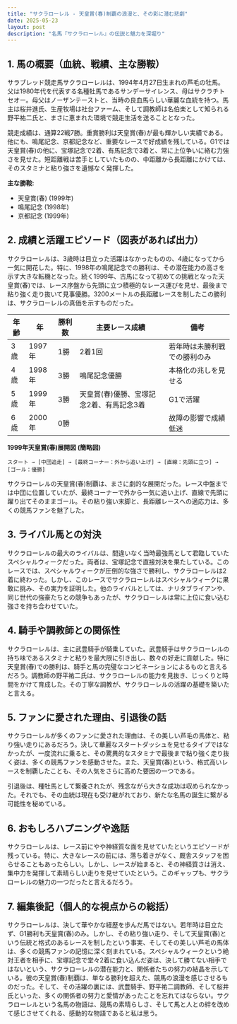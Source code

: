 ```yaml
---
title: "サクラローレル - 天皇賞(春)制覇の浪漫と、その影に潜む悲劇"
date: 2025-05-23
layout: post
description: "名馬『サクラローレル』の伝説と魅力を深堀り"
---
```


## 1. 馬の概要（血統、戦績、主な勝鞍）

サラブレッド競走馬サクラローレルは、1994年4月27日生まれの芦毛の牡馬。父は1980年代を代表する名種牡馬であるサンデーサイレンス、母はサクラチトセオー。母父はノーザンテーストと、当時の良血馬らしい華麗な血統を持つ。馬主は桜井進氏、生産牧場は社台ファーム、そして調教師は名伯楽として知られる野平祐二氏と、まさに恵まれた環境で競走生活を送ることとなった。

競走成績は、通算22戦7勝。重賞勝利は天皇賞(春)が最も輝かしい実績である。他にも、鳴尾記念、京都記念など、重要なレースで好成績を残している。G1では天皇賞(春)の他に、宝塚記念で2着、有馬記念で3着と、常に上位争いに絡む力強さを見せた。短距離戦は苦手としていたものの、中距離から長距離にかけては、そのスタミナと粘り強さを遺憾なく発揮した。

**主な勝鞍:**

* 天皇賞(春) (1999年)
* 鳴尾記念 (1998年)
* 京都記念 (1999年)


## 2. 成績と活躍エピソード（図表があれば出力）

サクラローレルは、3歳時は目立った活躍はなかったものの、4歳になってから一気に開花した。特に、1998年の鳴尾記念での勝利は、その潜在能力の高さを示す大きな転機となった。続く1999年、古馬になって初めての挑戦となった天皇賞(春)では、レース序盤から先頭に立つ積極的なレース運びを見せ、最後まで粘り強く走り抜いて見事優勝。3200メートルの長距離レースを制したこの勝利は、サクラローレルの真価を示すものだった。

| 年齢 | 年 | 勝利数 | 主要レース成績 | 備考 |
|---|---|---|---|---|
| 3歳 | 1997年 | 1勝 | 2着1回 | 若年時は未勝利戦での勝利のみ |
| 4歳 | 1998年 | 3勝 | 鳴尾記念優勝 |  本格化の兆しを見せる |
| 5歳 | 1999年 | 3勝 | 天皇賞(春)優勝、宝塚記念2着、有馬記念3着 |  G1で活躍 |
| 6歳 | 2000年 | 0勝 |  |  故障の影響で成績低迷 |


**1999年天皇賞(春)展開図 (簡略図)**

```
スタート → [中団追走] → [最終コーナー：外から追い上げ] → [直線：先頭に立つ] → [ゴール：優勝]
```

サクラローレルの天皇賞(春)制覇は、まさに劇的な展開だった。レース中盤までは中団に位置していたが、最終コーナーで外から一気に追い上げ、直線で先頭に躍り出てそのままゴール。その粘り強い末脚と、長距離レースへの適応力は、多くの競馬ファンを魅了した。


## 3. ライバル馬との対決

サクラローレルの最大のライバルは、間違いなく当時最強馬として君臨していたスペシャルウィークだった。両者は、宝塚記念で直接対決を果たしている。このレースでは、スペシャルウィークが圧倒的な強さで勝利し、サクラローレルは2着に終わった。しかし、このレースでサクラローレルはスペシャルウィークに果敢に挑み、その実力を証明した。他のライバルとしては、ナリタブライアンや、同じ世代の強豪たちとの競争もあったが、サクラローレルは常に上位に食い込む強さを持ち合わせていた。


## 4. 騎手や調教師との関係性

サクラローレルは、主に武豊騎手が騎乗していた。武豊騎手はサクラローレルの持ち味であるスタミナと粘りを最大限に引き出し、数々の好走に貢献した。特に天皇賞(春)での勝利は、騎手と馬の完璧なコンビネーションによるものと言えるだろう。調教師の野平祐二氏は、サクラローレルの能力を見抜き、じっくりと時間をかけて育成した。その丁寧な調教が、サクラローレルの活躍の基礎を築いたと言える。


## 5. ファンに愛された理由、引退後の話

サクラローレルが多くのファンに愛された理由は、その美しい芦毛の馬体と、粘り強い走りにあるだろう。決して華麗なスタートダッシュを見せるタイプではなかったが、一度流れに乗ると、その驚異的なスタミナで最後まで粘り強く走り抜く姿は、多くの競馬ファンを感動させた。また、天皇賞(春)という、格式高いレースを制覇したことも、その人気をさらに高めた要因の一つである。

引退後は、種牡馬として繋養されたが、残念ながら大きな成功は収められなかった。それでも、その血統は現在も受け継がれており、新たな名馬の誕生に繋がる可能性を秘めている。


## 6. おもしろハプニングや逸話

サクラローレルは、レース前にやや神経質な面を見せていたというエピソードが残っている。特に、大きなレースの前には、落ち着きがなく、厩舎スタッフを困らせることもあったらしい。しかし、レースが始まると、その神経質さは消え、集中力を発揮して素晴らしい走りを見せていたという。このギャップも、サクラローレルの魅力の一つだったと言えるだろう。


## 7. 編集後記（個人的な視点からの総括）

サクラローレルは、決して華やかな経歴を歩んだ馬ではない。若年時は目立たず、G1勝利も天皇賞(春)のみ。しかし、その粘り強い走り、そして天皇賞(春)という伝統と格式のあるレースを制したという事実、そしてその美しい芦毛の馬体は、多くの競馬ファンの記憶に深く刻まれている。スペシャルウィークという絶対王者を相手に、宝塚記念で堂々2着に食い込んだ姿は、決して勝てない相手ではないという、サクラローレルの潜在能力と、関係者たちの努力の結晶を示している。彼の天皇賞(春)制覇は、単なる勝利を超えた、競馬の浪漫を感じさせるものだった。そして、その活躍の裏には、武豊騎手、野平祐二調教師、そして桜井氏といった、多くの関係者の努力と愛情があったことを忘れてはならない。サクラローレルという名馬の物語は、競馬の素晴らしさ、そして馬と人との絆を改めて感じさせてくれる、感動的な物語であると私は思う。
